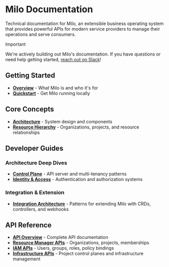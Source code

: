 # Milo Documentation

Technical documentation for Milo, an extensible business operating system that provides powerful APIs for modern service providers to manage their operations and serve consumers.

> [!IMPORTANT]
>
> We're actively building out Milo's documentation. If you have questions or
> need help getting started, [reach out on Slack](https://slack.datum.net)!

## Getting Started

- [**Overview**](getting-started/) - What Milo is and who it's for
- [**Quickstart**](getting-started/quickstart.md) - Get Milo running locally

## Core Concepts

- [**Architecture**](concepts/architecture.md) - System design and components
- [**Resource Hierarchy**](concepts/resource-hierarchy.md) - Organizations,
  projects, and resource relationships

## Developer Guides

### Architecture Deep Dives

- [**Control Plane**](developer-guides/architecture/control-plane/) - API server
  and multi-tenancy patterns
- [**Identity & Access**](developer-guides/architecture/identity/) -
  Authentication and authorization systems

### Integration & Extension

- [**Integration Architecture**](developer-guides/integrations/) - Patterns for
  extending Milo with CRDs, controllers, and webhooks

## API Reference

- [**API Overview**](reference/api/) - Complete API documentation
- [**Resource Manager APIs**](reference/api/resourcemanager.md) - Organizations,
  projects, memberships
- [**IAM APIs**](reference/api/iam.md) - Users, groups, roles, policy bindings
- [**Infrastructure APIs**](reference/api/infrastructure.md) - Project control
  planes and infrastructure management
